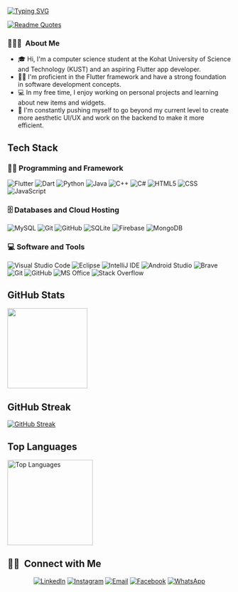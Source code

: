 
[![Typing SVG](https://readme-typing-svg.demolab.com?font=Fira+Code&duration=3000&pause=1000&color=F71111&center=true&vCenter=true&width=435&lines=Assalam+O+Aalaikom!;Hello!+There+%F0%9F%91%8B)](https://github.com/MuhammadArsalan-04)


[![Readme Quotes](https://quotes-github-readme.vercel.app/api?type=horizontal&theme=dark)](https://github.com/MuhammadArsalan-04)

### 👨🏻‍💻 &nbsp;About Me

- 🎓 Hi, I'm a computer science student at the Kohat University of Science and Technology (KUST) and an aspiring Flutter app developer.
- 👨‍💻 I'm proficient in the Flutter framework and have a strong foundation in software development concepts.
- 💻 In my free time, I enjoy working on personal projects and learning about new items and widgets.
- 🌱 I'm constantly pushing myself to go beyond my current level to create more aesthetic UI/UX and work on the backend to make it more efficient.


## Tech Stack

### 👨‍💻 Programming and Framework

![Flutter](https://img.shields.io/badge/-Flutter-333333?style=flat&logo=flutter)
![Dart](https://img.shields.io/badge/-Dart-333333?style=flat&logo=dart)
![Python](https://img.shields.io/badge/-Python-333333?style=flat&logo=python)
![Java](https://img.shields.io/badge/-Java-333333?style=flat&logo=java)
![C++](https://img.shields.io/badge/-C++-333333?style=flat&logo=c%2B%2B)
![C#](https://img.shields.io/badge/-C%23-333333?style=flat&logo=c-sharp)
![HTML5](https://img.shields.io/badge/-HTML5-333333?style=flat&logo=html5)
![CSS](https://img.shields.io/badge/-CSS-333333?style=flat&logo=css3)
![JavaScript](https://img.shields.io/badge/-JavaScript-333333?style=flat&logo=javascript)



###  🗄️ Databases and Cloud Hosting

![MySQL](https://img.shields.io/badge/-MySQL-333333?style=flat&logo=mysql)
![Git](https://img.shields.io/badge/-Git-333333?style=flat&logo=git)
![GitHub](https://img.shields.io/badge/-GitHub-333333?style=flat&logo=github)
![SQLite](https://img.shields.io/badge/-SQLite-333333?style=flat&logo=sqlite)
![Firebase](https://img.shields.io/badge/-Firebase-333333?style=flat&logo=firebase)
![MongoDB](https://img.shields.io/badge/-MongoDB-333333?style=flat&logo=mongodb)


### 💻 Software and Tools

![Visual Studio Code](https://img.shields.io/badge/-Visual%20Studio%20Code-333333?style=flat&logo=visual-studio-code)
![Eclipse](https://img.shields.io/badge/-Eclipse-333333?style=flat&logo=eclipse-ide)
![IntelliJ IDE](https://img.shields.io/badge/-IntelliJ%20IDE-333333?style=flat&logo=intellij-idea)
![Android Studio](https://img.shields.io/badge/-Android%20Studio-333333?style=flat&logo=android-studio)
![Brave](https://img.shields.io/badge/-Brave-333333?style=flat&logo=brave)
![Git](https://img.shields.io/badge/-Git-333333?style=flat&logo=git)
![GitHub](https://img.shields.io/badge/-GitHub-333333?style=flat&logo=github)
![MS Office](https://img.shields.io/badge/-MS%20Office-333333?style=flat&logo=microsoft-office)
![Stack Overflow](https://img.shields.io/badge/-Stack%20Overflow-333333?style=flat&logo=stackoverflow)


## GitHub Stats

<a href="https://github.com/MuhammadArsalan-04">
  <img height="180em" src="https://github-readme-stats.vercel.app/api?username=MuhammadArsalan-04&theme=buefy&show_icons=true" />
</a>

## GitHub Streak

[![GitHub Streak](https://streak-stats.demolab.com/?user=MuhammadArsalan-04&theme=default)](https://github.com/MuhammadArsalan-04)

## Top Languages

<a><img alt="Top Languages" src="https://github-readme-stats.vercel.app/api/top-langs/?username=MuhammadArsalan-04&langs_count=8&layout=compact&theme=react&hide_border=true&bg_color=1F222E&title_color=F85D7F&icon_color=F8D866&hide=Jupyter%20Notebook" height="192px"/></a>


## 🤝🏻 &nbsp;Connect with Me

<p align="center">
  <a href="https://www.linkedin.com/in/muhammad-arsalan-64a874233/" target="_blank"><img alt="LinkedIn" src="https://img.shields.io/badge/LinkedIn-Muhammad%20Arsalan-blue?style=flat-square&logo=linkedin"></a>
  <a href="https://instagram.com/muhammad_.arsalan?igshid=ZDc4ODBmNjlmNQ==" target="_blank"><img alt="Instagram" src="https://img.shields.io/badge/Instagram-muhammad_.arsalan-blue?style=flat-square&logo=instagram"></a>
  <a href="mailto:muhammadarsalan0404@gmail.com" target="_blank"><img alt="Email" src="https://img.shields.io/badge/Email-muhammadarsalan0404%40gmail.com-blue?style=flat-square&logo=gmail"></a>
  <a href="https://www.facebook.com/profile.php?id=100017869321263" target="_blank"><img alt="Facebook" src="https://img.shields.io/badge/Facebook-Muhammad%20Arsalan-blue?style=flat-square&logo=facebook"></a>
  <a href="https://wa.me/923490550592" target="_blank"><img alt="WhatsApp" src="https://img.shields.io/badge/WhatsApp-%2B923490550592-blue?style=flat-square&logo=whatsapp"></a>
</p>

<!--
**MuhammadArsalan-04/MuhammadArsalan-04** is a ✨ _special_ ✨ repository because its `README.md` (this file) appears on your GitHub profile.

Here are some ideas to get you started:

- 🔭 I’m currently working on ...
- 🌱 I’m currently learning ...
- 👯 I’m looking to collaborate on ...
- 🤔 I’m looking for help with ...
- 💬 Ask me about ...
- 📫 How to reach me: ...
- 😄 Pronouns: ...
- ⚡ Fun fact: ...
-->
